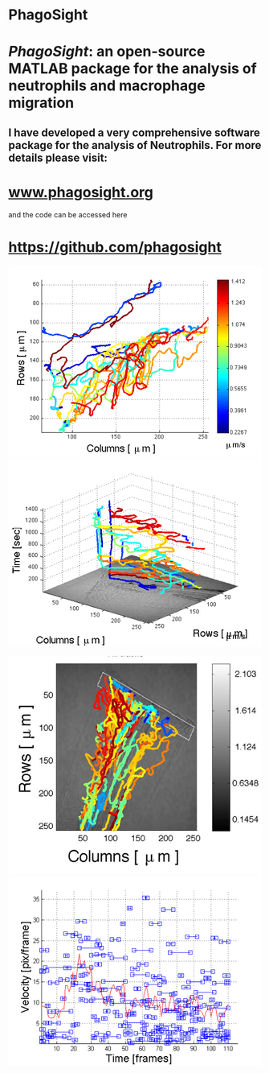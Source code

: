 # PhagoSight



<h1><i>PhagoSight</i>: an open-source MATLAB package for the analysis of neutrophils and macrophage migration</h1>

<h2>
I have developed a very comprehensive software package for the analysis of Neutrophils. For more details please visit:
</h2>

<h1> <a href="http://www.phagosight.org" >www.phagosight.org</a></h1>

and the code can be accessed here

<h1> <a href="https://github.com/phagosight" >https://github.com/phagosight</a></h1>


![Screenshot](trackingManual5_01.png)
![Screenshot](trackingManual5_04.png)

![Screenshot](tracksZebF1.png)
![Screenshot](trackingManual7_18.png)

<br />
<br />
